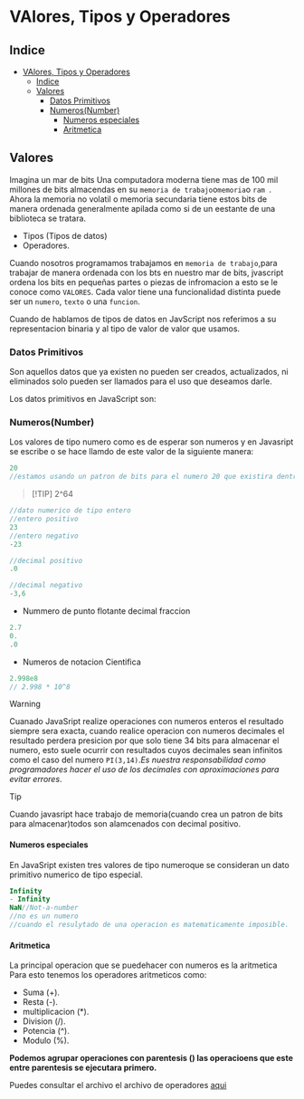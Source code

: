 # VAlores, Tipos y Operadores
## Indice
- [VAlores, Tipos y Operadores](#valores-tipos-y-operadores)
  - [Indice](#indice)
  - [Valores](#valores)
    - [Datos Primitivos](#datos-primitivos)
    - [Numeros(Number)](#numerosnumber)
      - [Numeros especiales](#numeros-especiales)
      - [Aritmetica](#aritmetica)
## Valores
Imagina un mar de bits
Una computadora moderna tiene mas de 100 mil millones de bits almacendas en su `memoria de trabajo`o`memoria`o `ram `.
Ahora la memoria no volatil o memoria secundaria tiene estos bits de manera ordenada generalmente apilada como si de un eestante de una biblioteca se tratara.

- Tipos (Tipos de datos)
- Operadores.

Cuando nosotros programamos trabajamos en `memoria de trabajo`,para trabajar de manera ordenada con los bts en nuestro mar de bits, jvascript ordena los bits en pequeñas partes o piezas de infromacion a esto se le conoce como `VALORES`.
Cada valor tiene una funcionalidad distinta puede ser un `numero`, `texto` o una `funcion`.

Cuando de hablamos de tipos de datos en JavScript nos referimos a su representacion binaria y al tipo de valor de valor que usamos.

### Datos Primitivos

Son aquellos datos que ya existen no pueden ser creados, actualizados, ni eliminados solo pueden ser llamados para el uso que deseamos darle.

Los datos primitivos en JavaScript son:
### Numeros(Number)
Los valores de tipo numero como es de esperar son numeros y en Javasript se escribe o se hace llamdo de este valor de la siguiente manera:
```js
20
//estamos usando un patron de bits para el numero 20 que existira dentro de memoria de trabjo.
```
> [!TIP] 2^64
```js
//dato numerico de tipo entero
//entero positivo
23
//entero negativo
-23

//decimal positivo
.0

//decimal negativo
-3,6
```
- Nummero de punto flotante decimal fraccion
```js
2.7
0.
.0
```
- Numeros de notacion Cientifica
```js
2.998e8
// 2.998 * 10^8
```
> [!WARNING]
> Cuanado JavaSript realize operaciones con numeros enteros el resultado siempre sera exacta, cuando realice operacion con numeros decimales el resultado perdera presicion por que solo tiene 34 bits para almacenar el numero, esto suele ocurrir con resultados cuyos decimales sean infinitos como el caso del numero `PI(3,14)`.*Es nuestra responsabilidad como programadores hacer el uso de los decimales con aproximaciones para evitar errores*.


> [!TIP]
> Cuando javasript hace trabajo de memoria(cuando crea un patron de bits para almacenar)todos son alamcenados con decimal positivo.

#### Numeros especiales
En JavaSript existen tres valores de tipo numeroque se consideran un dato primitivo numerico de tipo especial.
```js
Infinity
- Infinity
NaN//Not-a-number
//no es un numero
//cuando el resulytado de una operacion es matematicamente imposible.
```
 #### Aritmetica
 La principal operacion que se puedehacer con numeros es la aritmetica
 Para esto tenemos los operadores aritmeticos como:
 - Suma (+).
 - Resta (-).
 - multiplicacion (*).
 - Division (/).
 - Potencia (^).
 - Modulo (%).

**Podemos agrupar operaciones con parentesis () las operacioens que este entre parentesis se ejecutara primero.**

Puedes consultar el archivo el archivo de operadores
[aqui](./)